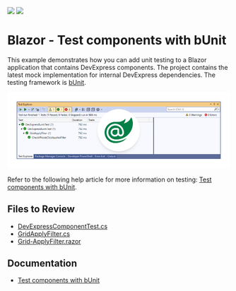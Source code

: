 <!-- default badges list -->
[![](https://img.shields.io/badge/Open_in_DevExpress_Support_Center-FF7200?style=flat-square&logo=DevExpress&logoColor=white)](https://supportcenter.devexpress.com/ticket/details/T1200729)
[![](https://img.shields.io/badge/📖_How_to_use_DevExpress_Examples-e9f6fc?style=flat-square)](https://docs.devexpress.com/GeneralInformation/403183)
<!-- default badges end -->
# Blazor - Test components with bUnit

This example demonstrates how you can add unit testing to a Blazor application that contains DevExpress components. The project contains the latest mock implementation for internal DevExpress dependencies. The testing framework is [bUnit](https://bunit.dev/).

![DevExpress Blazor Components with bUnit](/blazor-bunit.png)

Refer to the following help article for more information on testing: [Test components with bUnit](https://docs.devexpress.com/Blazor/404603/common-concepts/test-components-with-bunit).

## Files to Review

- [DevExpressComponentTest.cs](./CS/DevExpressBunit.Test/DevExpressComponentTest.cs)
- [GridApplyFilter.cs](./CS/DevExpressBunit.Test/GridApplyFilter.cs)
- [Grid-ApplyFilter.razor](./CS/DxTestProject/Pages/Grid-ApplyFilter.razor)

## Documentation

- [Test components with bUnit](https://docs.devexpress.com/Blazor/404603/common-concepts/test-components-with-bunit)
